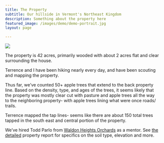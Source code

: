 ```yaml
---
title: The Property
subtitle: Our hillside in Vermont's Northeast Kingdom
description: Something about the property here
featured_image: /images/demo/demo-portrait.jpg
layout: page

---
```


<div class="gallery" data-columns="2">
    <img src="/images/map_2021-11-01.png" />
</div>

The property is 42 acres, primarily wooded with about 2 acres flat and clear surrounding the house. 

Terrence and I have been hiking nearly every day, and have been scouting and mapping the property. 

Thus far, we’ve counted 50+ apple trees that extend to the back property line. Based on the density, type, and ages of the trees, it seems likely that the property was mostly clear cut with pasture and apple trees all the way to the neighboring property- with apple trees lining what were once roads/ trails. 

Terrence mapped the tap lines- seems like there are about 150 total trees tapped in the south east and central portion of the property. 

We’ve hired Todd Parlo from [Waldon Heights Orchards](https://waldenheightsnursery.com/) as a mentor. See [the detailed](/docs/SiteReport_2021.pdf) property report for specifics on the soil type, elevation and more.  
